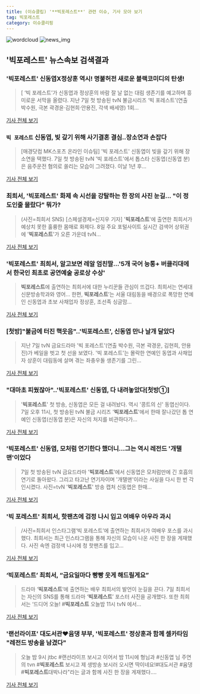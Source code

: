 ```yaml
---
title: (이슈클립) '**빅포레스트**' 관련 이슈, 기사 모아 보기
tag: 빅포레스트
category: 이슈클리핑
---
```

![wordcloud](https://s3.ap-northeast-2.amazonaws.com/lyrics101-wordcloud/2018-09-08-1536361268.png)
![news_img](https://user-images.githubusercontent.com/42597476/44507050-1206f400-a6e4-11e8-8d98-7ffbfebb353f.png)
## **'**빅포레스트**'** 뉴스속보 검색결과
### '**빅포레스트**' 신동엽X정상훈 역시! 명불허전 새로운 블랙코미디의 탄생!

>[ ‘빅 포레스트’가 신동엽과 정상훈의 바람 잘 날 없는 대림 생존기를 예고하며 흥미로운 서막을 올렸다. 지난 7일 첫 방송된 tvN 불금시리즈 ‘빅 포레스트’(연출 박수원, 극본 곽경윤·김현희·안용진, 각색 배세영) 1회...

<a href="http://www.mydaily.co.kr/new_yk/html/read.php?newsid=201809080751646370&ext=na" target="_blank">기사 전체 보기</a>

### `빅 포레스트` 신동엽, 빚 갚기 위해 사기결혼 결심..장소연과 손잡다

>[매경닷컴 MK스포츠 온라인 이슈팀] '빅 포레스트' 신동엽이 빚을 갚기 위해 장소연을 택했다. 7일 첫 방송된 tvN '빅 포레스트'에서 톱스타 신동엽(신동엽 분)은 음주운전 혐의로 쏠리는 모습이 그려졌다. 이날 1년 후...

<a href="http://sports.mk.co.kr/view.php?year=2018&no=566280" target="_blank">기사 전체 보기</a>

### 최희서, '**빅포레스트**' 화제 속 시선을 강탈하는 한 장의 사진 눈길... "이 정도인줄 몰랐다" 뭐가?

>(사진=최희서 SNS) [스페셜경제=신지우 기자] '**빅포레스트**'에 출연한 최희서가 예상치 못한 훌륭한 몸매로 화제다. 8일 주요 포털사이트 실시간 검색어 상위권에 '**빅포레스트**'가 오른 가운데 tvN...

<a href="http://www.kns.tv/news/articleView.html?idxno=468047" target="_blank">기사 전체 보기</a>

### '**빅포레스트**' 최희서, 알고보면 레알 엄친딸...'5개 국어 능통+ 버클리대에서 한국인 최초로 공연예술 공로상 수상'

>**빅포레스트**에 출연하는 최희서에 대한 누리꾼들 관심이 뜨겁다. 최희서는 연세대 신문방송학과와 영어... 한편, **빅포레스트**’는 서울 대림동을 배경으로 폭망한 연예인 신동엽과 초보 사채업자 정상훈, 조선족 싱글맘...

<a href="http://www.joongdo.co.kr/main/view.php?key=20180908000743499" target="_blank">기사 전체 보기</a>

### [첫방]"불금에 터진 핵웃음"..'**빅포레스트**', 신동엽 만나 날개 달았다

>지난 7일 tvN 금요드라마 '빅 포레스트'(연출 박수원, 극본 곽경운, 김현희, 안용진)가 베일을 벗고 첫 선을 보였다. '빅 포레스트'는 몰락한 연예인 동엽과 사채업자 상훈이 대림동에 살며 겪는 좌충우돌 생존기를 그린...

<a href="http://biz.heraldcorp.com/view.php?ud=201809071415362710654_1" target="_blank">기사 전체 보기</a>

### "대마초 피웠잖아"..'**빅포레스트**' 신동엽, 다 내려놓았다[첫방①]

>'**빅포레스트**' 첫 방송, 신동엽은 모든 걸 내려놨다. 역시 '콩트의 신' 동엽신이다.   7일 오후 11시, 첫 방송된  tvN 불금 시리즈 '**빅포레스트**'에서 한때 잘나갔던 톱 연예인 신동엽(신동엽 분)은 자신의 처지를 비관하다가...

<a href="http://www.osen.co.kr/article/G1110984871" target="_blank">기사 전체 보기</a>

### '**빅포레스트**' 신동엽, 모처럼 연기한다 했더니…그는 역시 레전드 '개탤맨'이었다

>7일 첫 방송된 tvN 금요드라마 '**빅포레스트**'에서 신동엽은 모처럼만에 긴 호흡의 연기로 돌아왔다. 그리고 타고난 연기자이며 '개탤맨'이라는 사실을 다시 한 번 각인시켰다. 사진=tvN '**빅포레스트**' 방송 캡처 신동엽은 한때...

<a href="http://www.mediapen.com/news/view/381446" target="_blank">기사 전체 보기</a>

### '빅 포레스트' 최희서, 핫팬츠에 검정 나시 입고 여배우 아우라 과시

>/사진=최희서 인스타그램‘빅 포레스트’에 출연하는 최희서가 여배우 포스를 과시했다. 최희서는 최근 인스타그램을 통해 자신의 모습이 나온 사진 한 장을 게재했다. 사진 속엔 검정색 나시에 청 핫팬츠를 입고...

<a href="http://www.asiatoday.co.kr/view.php?key=20180908010004349" target="_blank">기사 전체 보기</a>

### ‘**빅포레스트**’ 최희서, “금요일마다 빵빵 웃게 해드릴게요”

>드라마 ‘**빅포레스트**’에 출연하는 배우 최희서의 발언이 눈길을 끈다. 7일 최희서는 자신의 SNS를 통해 드라마 ‘**빅포레스트**’ 포스터 사진을 공개했다. 또한 최희서는 ‘드디어 오늘! #**빅포레스트** 오늘밤 11시 tvN 에서...

<a href="http://www.kookje.co.kr/news2011/asp/newsbody.asp?code=0500&key=20180908.99099003128" target="_blank">기사 전체 보기</a>

### '랜선라이프' 대도서관♥︎윰댕 부부, '**빅포레스트**' 정상훈과 함께 셀카타임 "레전드 방송을 남겼다"

>오늘 밤 9시 jtbc #랜선라이프 보시고 이어서 밤 11시에 형님과 #신동엽 님 주연의 tvn #**빅포레스트** 보시고 제 생방송 보시러 오시면 딱이네요!#대도서관 #윰댕 #**빅포레스트**대박나라"라는 글과 함께 사진 한 장을 게재했다....

<a href="http://www.topstarnews.net/news/articleView.html?idxno=478140" target="_blank">기사 전체 보기</a>


